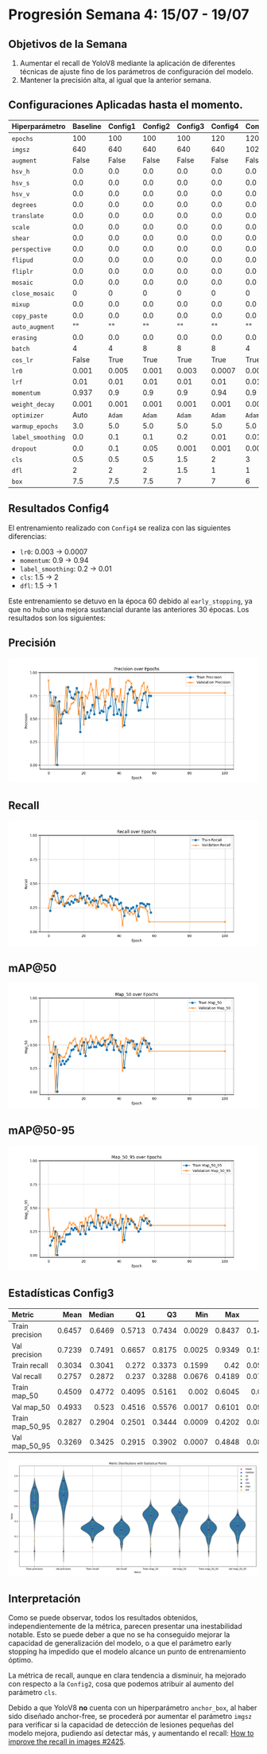 # Progresión Semana 4: 15/07 - 19/07

## Objetivos de la Semana

1. Aumentar el recall de YoloV8 mediante la aplicación de diferentes técnicas de ajuste fino de los parámetros de configuración del modelo. 
2. Mantener la precisión alta, al igual que la anterior semana. 

## Configuraciones Aplicadas hasta el momento. 

| Hiperparámetro      | Baseline       | Config1 | Config2 | Config3 | Config4 | Config5 |
|---------------------|----------------|---------|---------|---------|---------|---------|
| `epochs`            | 100            | 100     | 100     | 100     | 120     | 120     |
| `imgsz`             | 640            | 640     | 640     | 640     | 640     | 1024    |
| `augment`           | False          | False   | False   | False   | False   | False   |
| `hsv_h`             | 0.0            | 0.0     | 0.0     | 0.0     | 0.0     | 0.0     |
| `hsv_s`             | 0.0            | 0.0     | 0.0     | 0.0     | 0.0     | 0.0     |
| `hsv_v`             | 0.0            | 0.0     | 0.0     | 0.0     | 0.0     | 0.0     |
| `degrees`           | 0.0            | 0.0     | 0.0     | 0.0     | 0.0     | 0.0     |
| `translate`         | 0.0            | 0.0     | 0.0     | 0.0     | 0.0     | 0.0     |
| `scale`             | 0.0            | 0.0     | 0.0     | 0.0     | 0.0     | 0.0     |
| `shear`             | 0.0            | 0.0     | 0.0     | 0.0     | 0.0     | 0.0     |
| `perspective`       | 0.0            | 0.0     | 0.0     | 0.0     | 0.0     | 0.0     |
| `flipud`            | 0.0            | 0.0     | 0.0     | 0.0     | 0.0     | 0.0     |
| `fliplr`            | 0.0            | 0.0     | 0.0     | 0.0     | 0.0     | 0.0     |
| `mosaic`            | 0.0            | 0.0     | 0.0     | 0.0     | 0.0     | 0.0     |
| `close_mosaic`      | 0              | 0       | 0       | 0       | 0       | 0       |
| `mixup`             | 0.0            | 0.0     | 0.0     | 0.0     | 0.0     | 0.0     |
| `copy_paste`        | 0.0            | 0.0     | 0.0     | 0.0     | 0.0     | 0.0     |
| `auto_augment`      | ""             | ""      | ""      | ""      | ""      | ""      |
| `erasing`           | 0.0            | 0.0     | 0.0     | 0.0     | 0.0     | 0.0     |
| `batch`             | 4              | 4       | 8       | 8       | 8       | 4       |
| `cos_lr`            | False          | True    | True    | True    | True    | True    |
| `lr0`               | 0.001          | 0.005   | 0.001   | 0.003   | 0.0007  | 0.0007  |
| `lrf`               | 0.01           | 0.01    | 0.01    | 0.01    | 0.01    | 0.01    |  
| `momentum`          | 0.937          | 0.9     | 0.9     | 0.9     | 0.94    | 0.9     |
| `weight_decay`      | 0.001          | 0.001   | 0.001   | 0.001   | 0.001   | 0.001   |
| `optimizer`         | Auto           | `Adam`  | `Adam`  | `Adam`  | `Adam`  | `Adam`  |
| `warmup_epochs`     | 3.0            | 5.0     | 5.0     | 5.0     | 5.0     | 5.0     |
| `label_smoothing`   | 0.0            | 0.1     | 0.1     | 0.2     | 0.01    | 0.01    |
| `dropout`           | 0.0            | 0.1     | 0.05    | 0.001   | 0.001   | 0.001   |
| `cls`               | 0.5            | 0.5     | 0.5     | 1.5     | 2       | 3       |
| `dfl`               | 2              | 2       | 2       | 1.5     | 1       | 1       |
| `box`               | 7.5            | 7.5     | 7.5     | 7       | 7       | 6       |

## Resultados Config4

El entrenamiento realizado con `Config4` se realiza con las siguientes diferencias:
- `lr0`: 0.003 -> 0.0007 
- `momentum`: 0.9 -> 0.94
- `label_smoothing`: 0.2 -> 0.01 
- `cls`: 1.5 -> 2
- `dfl`:  1.5 -> 1

Este entrenamiento se detuvo en la época 60 debido al `early_stopping`, ya que no hubo una mejora sustancial durante las anteriores 30 épocas. Los resultados son los siguientes:

## Precisión

![precisionconfig4](../data/results/week4/results_config4/precision_comparison.png)

## Recall

![recallconfig4](../data/results/week4/results_config4/recall_comparison.png)

## mAP@50

![map50config4](../data/results/week4/results_config4/map_50_comparison.png)

## mAP@50-95

![map5095config4](../data/results/week4/results_config4/map_50_95_comparison.png)

## Estadísticas Config3

| Metric          |   Mean |   Median |     Q1 |     Q3 |    Min |    Max |    Std |
|:----------------|-------:|---------:|-------:|-------:|-------:|-------:|-------:|
| Train precision | 0.6457 |   0.6469 | 0.5713 | 0.7434 | 0.0029 | 0.8437 | 0.1419 |
| Val precision   | 0.7239 |   0.7491 | 0.6657 | 0.8175 | 0.0025 | 0.9349 | 0.1551 |
| Train recall    | 0.3034 |   0.3041 | 0.272  | 0.3373 | 0.1599 | 0.42   | 0.0553 |
| Val recall      | 0.2757 |   0.2872 | 0.237  | 0.3288 | 0.0676 | 0.4189 | 0.0735 |
| Train map_50    | 0.4509 |   0.4772 | 0.4095 | 0.5161 | 0.002  | 0.6045 | 0.098  |
| Val map_50      | 0.4933 |   0.523  | 0.4516 | 0.5576 | 0.0017 | 0.6101 | 0.0999 |
| Train map_50_95 | 0.2827 |   0.2904 | 0.2501 | 0.3444 | 0.0009 | 0.4202 | 0.0826 |
| Val map_50_95   | 0.3269 |   0.3425 | 0.2915 | 0.3902 | 0.0007 | 0.4848 | 0.0886 |

![stats_config4](../data/results/week4/results_config4/metrics_violin_plot.png)

## Interpretación

Como se puede observar, todos los resultados obtenidos, independientemente de la métrica, parecen presentar una inestabilidad notable. Esto se puede deber a que no se ha conseguido mejorar la capacidad de generalización del modelo, o a que el parámetro early stopping ha impedido que el modelo alcance un punto de entrenamiento óptimo.

La métrica de recall, aunque en clara tendencia a disminuir, ha mejorado con respecto a la `Config2`, cosa que podemos atribuir al aumento del parámetro `cls`.

Debido a que YoloV8 **no** cuenta con un hiperparámetro `anchor_box`, al haber sido diseñado anchor-free, se procederá por aumentar el parámetro `imgsz` para verificar si la capacidad de detección de lesiones pequeñas del modelo mejora, pudiendo así detectar más, y aumentando el recall: [How to improve the recall in images #2425](https://github.com/ultralytics/ultralytics/issues/2425).

